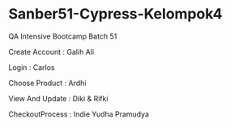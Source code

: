 # Sanber51-Cypress-Kelompok4

QA Intensive Bootcamp Batch 51

Create Account : Galih Ali

Login : Carlos

Choose Product : Ardhi

View And Update : Diki & Rifki

CheckoutProcess : Indie Yudha Pramudya
